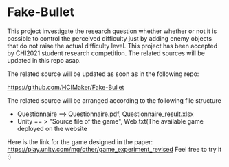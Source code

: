 # Fake-Bullet
This project investigate the research question whether whether or not it is possible to control the perceived difficulty just by adding enemy objects that do not raise the actual difficulty level. This project has been accepted by CHI2021 student research competition. The related sources will be updated in this repo asap.



The related source will be updated as soon as in the following repo:

https://github.com/HCIMaker/Fake-Bullet

The related source will be arranged according to the following file structure

- Questionnaire ==> Questionnaire.pdf, Questionnaire_result.xlsx
- Unity == > "Source file of the game", Web.txt(The available game deployed on the website

Here is the link for the game designed in the paper:
https://play.unity.com/mg/other/game_experiment_revised
Feel free to try it :)

